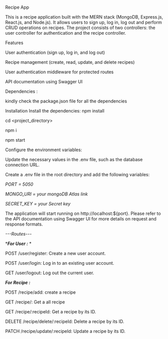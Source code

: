 Recipe App

This is a recipe application built with the MERN stack (MongoDB, Express.js, React.js, and Node.js). It allows users to sign up, log in, log out and perform CRUD operations on recipes. The project consists of two controllers: the user controller for authentication and the recipe controller.

Features

User authentication (sign up, log in, and log out)

Recipe management (create, read, update, and delete recipes)

User authentication middleware for protected routes

API documentation using Swagger UI



Dependencies :

kindly check the package.json file for all the dependencies

Installation
Install the dependencies: npm install


cd <project_directory>

npm i

npm start

Configure the environment variables:


Update the necessary values in the .env file, such as the database connection URL.


Create a .env file in the root directory and add the following variables:

*PORT = 5050*

*MONGO_URI = your mongoDB Atlas link*

*SECRET_KEY = your Secret key*


The application will start running on http://localhost:${port}. Please refer to the API documentation using Swagger UI for more details on request and response formats.

*---Routes---*

*___For User :___ *

POST /user/register: Create a new user account.

POST /user/login: Log in to an existing user account.

GET /user/logout: Log out the current user.


*___For Recipe :___* 

POST /recipe/add: create a recipe

GET /recipe/: Get a all recipe 

GET /recipe/:recipeId: Get a recipe by its ID.

DELETE /recipe/delete/:recipeId: Delete a recipe by its ID.

PATCH /recipe/update/:recipeId: Update a recipe by its ID.

